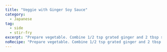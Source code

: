 ```yaml
---
title: "Veggie with Ginger Soy Sauce"
category:
  - Japanese
tag:
  - side
  - stir-fry
excerpt: "Prepare vegetable. Combine 1/2 tsp grated ginger and 2 tbsp soy sauce. Mix with veggies. Veggie ideas: Okra, asparagus, bean sprouts, bok choy, broccoli, cabbage, snap peas, spinach, etc. Veggies can be raw, blanched, or stir-fried. Or use meat or seafood."
noRecipe: "Prepare vegetable. Combine 1/2 tsp grated ginger and 2 tbsp soy sauce. Mix with veggies. Veggie ideas: Okra, asparagus, bean sprouts, bok choy, broccoli, cabbage, snap peas, spinach, etc. Veggies can be raw, blanched, or stir-fried. Or use meat or seafood."
---
```

